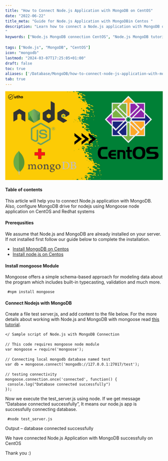 ```yaml
---
title: "How to Connect Node.js Application with MongoDB on CentOS"
date: "2022-06-22"
title_meta: "Guide for Node.js Application with MongoDBin Centos "
description: "Learn how to connect a Node.js application with MongoDB on CentOS. This guide provides a step-by-step tutorial to set up a Node.js application to interact with MongoDB, including configuring MongoDB connection settings, performing CRUD operations, and handling data in CentOS environments.
"
keywords: ["Node.js MongoDB connection CentOS", "Node.js MongoDB tutorial CentOS", "Node.js MongoDB example CentOS", "connect Node.js to MongoDB CentOS", "Node.js MongoDB setup CentOS", "CentOS Node.js MongoDB integration", "MongoDB Node.js driver CentOS", "Node.js MongoDB CRUD operations CentOS"]

tags: ["Node.js", "MongoDB", "CentOS"]
icon: "mongodb"
lastmod: "2024-03-07T17:25:05+01:00"
draft: false
toc: true
aliases: ['/Database/MongoDB/how-to-connect-node-js-application-with-mongodb-on-centos-2/']
tab: true
---
```


![](images/How-to-Connect-Node.js-Application-with-MongoDB-on-CentOS_utho.jpg)

#### **Table of contents**

This article will help you to connect Node.js application with MongoDB. Also, configure MongoDB drive for nodejs using Mongoose node application on CentOS and Redhat systems

#### **Prerequsities**

We assume that Node.js and MongoDB are already installed on your server. If not installed first follow our guide below to complete the installation.

- [Install MongoDB on Centos](https://utho.com/docs/tutorial/installing-mongodb-on-centos-7/)
- [Install node.js on Centos](https://utho.com/docs/tutorial/how-to-set-up-a-node-js-application-with-apache-on-centos-7/?preview_id=1782&preview_nonce=cebe7869d0&preview=true)

#### **Install mongoose Module**

Mongoose offers a simple schema-based approach for modeling data about the program which includes built-in typecasting, validation and much more.

```
 #npm install mongoose
```

#### **Connect Nodejs with MongoDB**

Create a file test server.js, and add content to the file below. For the more details about working with Node.js and MongoDB with mongoose read [this tutorial](http://mongoosejs.com/docs/guide.html).

```
</ Sample script of Node.js with MongoDB Connection

// This code requires mongoose node module
var mongoose = require('mongoose');

// Connecting local mongodb database named test
var db = mongoose.connect('mongodb://127.0.0.1:27017/test');

// testing connectivity
mongoose.connection.once('connected', function() {
 console.log("Database connected successfully")
});
```

Now we execute the test\_server.js using node. If we get message “Database connected successfully”, It means our node.js app is successfully connecting database.

```
 #node test_server.js
```

Output – database connected successfully

We have connected Node.js Application with MongoDB successfully on CentOS

Thank you :)
